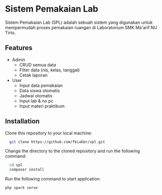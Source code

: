
# Sistem Pemakaian Lab

Sistem Pemakaian Lab (SPL) adalah sebuah sistem yang digunakan untuk mempermudah proses pemakaian ruangan di Laboratorium SMK Ma'arif NU Tirto.


## Features

- Admin
    - CRUD semua data
    - Filter data (nis, kelas, tanggal)
    - Cetak laporan
- User
    - Input data pemakaian
    - Data siswa otomatis
    - Jadwal otomatis
    - Input lab & no pc
    - Input materi praktikum

## Installation

Clone this repository to your local machine:

```bash
  git clone https://github.com/fbiakbr/spl.git
```
Change the directory to the cloned repository and run the following command:

```bash
  cd spl
  composer install
```

Run the following command to start application:
```bash
php spark serve
```